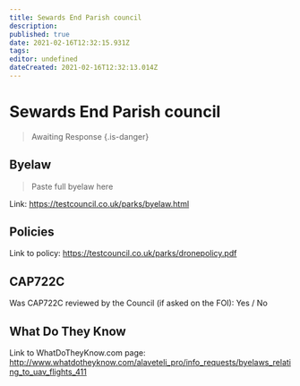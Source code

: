 ```yaml
---
title: Sewards End Parish council
description: 
published: true
date: 2021-02-16T12:32:15.931Z
tags: 
editor: undefined
dateCreated: 2021-02-16T12:32:13.014Z
---
```


# Sewards End Parish council
>  Awaiting Response
> {.is-danger}

## Byelaw
> Paste full byelaw here

Link:
https://testcouncil.co.uk/parks/byelaw.html

## Policies
Link to policy:
https://testcouncil.co.uk/parks/dronepolicy.pdf

## CAP722C

Was CAP722C reviewed by the Council (if asked on the FOI): Yes / No

## What Do They Know

Link to WhatDoTheyKnow.com page:
http://www.whatdotheyknow.com/alaveteli_pro/info_requests/byelaws_relating_to_uav_flights_411

